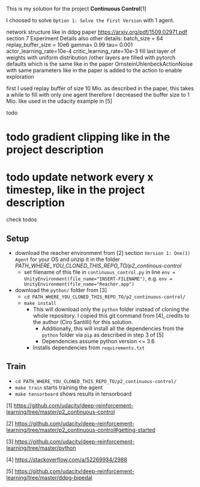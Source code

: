 This is my solution for the project **Continuous Control**[1]

I choosed to solve `Option 1: Solve the First Version` with 1 agent.

network structure like in ddpg paper https://arxiv.org/pdf/1509.02971.pdf section 7 Experiment Details
also other details:
batch_size = 64
replay_buffer_size = 10e6
gamma= 0.99
tau= 0.001
actor_learning_rate=10e-4
critic_learning_rate=10e-3
fill last layer of weights with uniform distribution /other layers are filled with pytorch defaults which is the same like in the paper
OrnsteinUhlenbeckActionNoise with same parameters like in the paper is added to the action to enable exploration

first I used replay buffer of size 10 Mio. as described in the paper, this takes a while to fill with only one agent
therefore I decreased the buffer size to 1 Mio. like used in the udacity example in [5]

todo
# todo gradient clipping like in the project description
# todo update network every x timestep, like in the project description
check todos

## Setup
- download the reacher environment from [2] section `Version 1: One(1) Agent` for your OS and unzip it in the folder *PATH_WHERE_YOU_CLONED_THIS_REPO_TO/p2_continous-control*
    - set filename of this file in `continuous_control.py` in line `env = UnityEnvironment(file_name="INSERT-FILENAME")`, e.g. `env = UnityEnvironment(file_name="Reacher.app")`
- download the `python/` folder from [3]
    - `cd PATH_WHERE_YOU_CLONED_THIS_REPO_TO/p2_continuous-control/`
    - `make install`
        - This will download only the `python` folder instead of cloning the whole repository. I copied this git command from [4], credits to the author (Ciro Santilli) for this solution.
            - Additionally, this will install all the dependencies from the `python` folder via `pip` as described in step 3 of [5]
            - Dependencies assume python version <= 3.6
        - Installs dependencies from `requirements.txt`

## Train
- `cd PATH_WHERE_YOU_CLONED_THIS_REPO_TO/p2_continuous-control/`
- `make train` starts training the agent
- `make tensorboard` shows results in tensorboard

[1] https://github.com/udacity/deep-reinforcement-learning/tree/master/p2_continuous-control

[2] https://github.com/udacity/deep-reinforcement-learning/tree/master/p2_continuous-control#getting-started

[3] https://github.com/udacity/deep-reinforcement-learning/tree/master/python

[4] https://stackoverflow.com/a/52269934/2988

[5] https://github.com/udacity/deep-reinforcement-learning/tree/master/ddpg-bipedal